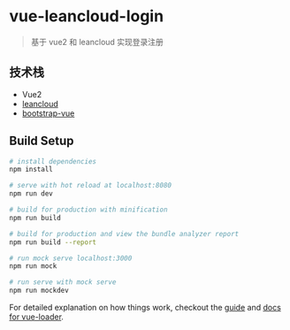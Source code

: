 # vue-leancloud-login

> 基于 vue2 和 leancloud 实现登录注册


## 技术栈
- Vue2
- [leancloud](https://leancloud.cn)
- [bootstrap-vue](https://bootstrap-vue.github.io)



## Build Setup

``` bash
# install dependencies
npm install

# serve with hot reload at localhost:8080
npm run dev

# build for production with minification
npm run build

# build for production and view the bundle analyzer report
npm run build --report

# run mock serve localhost:3000
npm run mock

# run serve with mock serve
npm run mockdev
```

For detailed explanation on how things work, checkout the [guide](http://vuejs-templates.github.io/webpack/) and [docs for vue-loader](http://vuejs.github.io/vue-loader).
